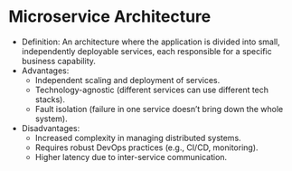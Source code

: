 # Microservice Architecture

- Definition: An architecture where the application is divided into small, independently deployable services, each responsible for a specific business capability.
- Advantages:
  - Independent scaling and deployment of services.
  - Technology-agnostic (different services can use different tech stacks).
  - Fault isolation (failure in one service doesn’t bring down the whole system).
- Disadvantages:
  - Increased complexity in managing distributed systems.
  - Requires robust DevOps practices (e.g., CI/CD, monitoring).
  - Higher latency due to inter-service communication.
